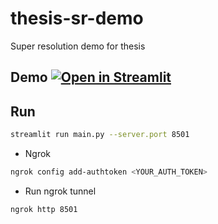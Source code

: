 # thesis-sr-demo
Super resolution demo for thesis 
## Demo [![Open in Streamlit](https://static.streamlit.io/badges/streamlit_badge_black_white.svg)](https://hungnguyen2611-thesis-sr-demo-main-14v4rj.streamlit.app/)

## Run
```bash
streamlit run main.py --server.port 8501
```
- Ngrok 
```bash
ngrok config add-authtoken <YOUR_AUTH_TOKEN>
```

- Run ngrok tunnel
```bash
ngrok http 8501
```
